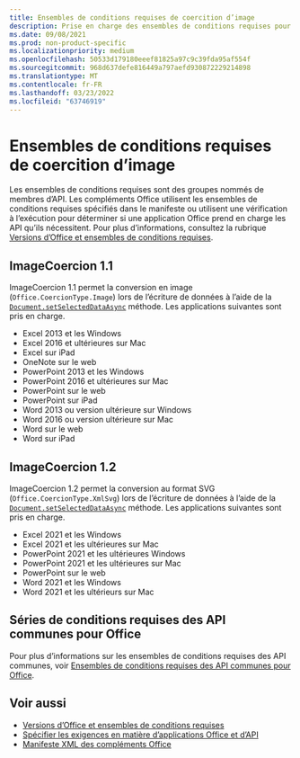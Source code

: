 ```yaml
---
title: Ensembles de conditions requises de coercition d’image
description: Prise en charge des ensembles de conditions requises pour le foragage d’image avec Office des Excel, PowerPoint et Word.
ms.date: 09/08/2021
ms.prod: non-product-specific
ms.localizationpriority: medium
ms.openlocfilehash: 50533d179180eeef81825a97c9c39fda95af554f
ms.sourcegitcommit: 968d637defe816449a797aefd930872229214898
ms.translationtype: MT
ms.contentlocale: fr-FR
ms.lasthandoff: 03/23/2022
ms.locfileid: "63746919"
---
```

# <a name="image-coercion-requirement-sets"></a>Ensembles de conditions requises de coercition d’image

Les ensembles de conditions requises sont des groupes nommés de membres d’API. Les compléments Office utilisent les ensembles de conditions requises spécifiés dans le manifeste ou utilisent une vérification à l’exécution pour déterminer si une application Office prend en charge les API qu’ils nécessitent. Pour plus d’informations, consultez la rubrique [Versions d’Office et ensembles de conditions requises](../../develop/office-versions-and-requirement-sets.md).

## <a name="imagecoercion-11"></a>ImageCoercion 1.1

ImageCoercion 1.1 permet la conversion en image (`Office.CoercionType.Image`) lors de l’écriture de données à l’aide de la [`Document.setSelectedDataAsync`](/javascript/api/office/office.document#office-office-document-getselecteddataasync-member(1)) méthode. Les applications suivantes sont pris en charge.

- Excel 2013 et les Windows
- Excel 2016 et ultérieures sur Mac
- Excel sur iPad
- OneNote sur le web
- PowerPoint 2013 et les Windows
- PowerPoint 2016 et ultérieures sur Mac
- PowerPoint sur le web
- PowerPoint sur iPad
- Word 2013 ou version ultérieure sur Windows
- Word 2016 ou version ultérieure sur Mac
- Word sur le web
- Word sur iPad

## <a name="imagecoercion-12"></a>ImageCoercion 1.2

ImageCoercion 1.2 permet la conversion au format SVG (`Office.CoercionType.XmlSvg`) lors de l’écriture de données à l’aide de la [`Document.setSelectedDataAsync`](/javascript/api/office/office.document#office-office-document-getselecteddataasync-member(1)) méthode. Les applications suivantes sont pris en charge.

- Excel 2021 et les Windows
- Excel 2021 et les ultérieures sur Mac
- PowerPoint 2021 et les ultérieures Windows
- PowerPoint 2021 et les ultérieures sur Mac
- PowerPoint sur le web
- Word 2021 et les Windows
- Word 2021 et les ultérieurs sur Mac

## <a name="office-common-api-requirement-sets"></a>Séries de conditions requises des API communes pour Office

Pour plus d’informations sur les ensembles de conditions requises des API communes, voir [Ensembles de conditions requises des API communes pour Office](office-add-in-requirement-sets.md).

## <a name="see-also"></a>Voir aussi

- [Versions d’Office et ensembles de conditions requises](../../develop/office-versions-and-requirement-sets.md)
- [Spécifier les exigences en matière d’applications Office et d’API](../../develop/specify-office-hosts-and-api-requirements.md)
- [Manifeste XML des compléments Office](../../develop/add-in-manifests.md)
